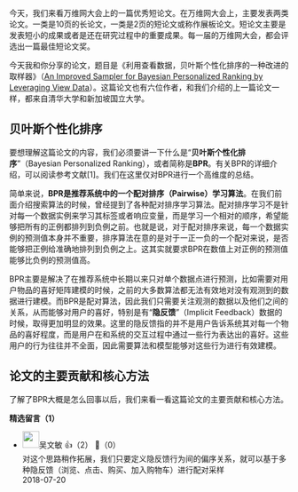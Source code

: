 今天，我们来看万维网大会上的一篇优秀短论文。在万维网大会上，主要发表两类论文。一类是10页的长论文，一类是2页的短论文或称作展板论文。短论文主要是发表短小的成果或者是还在研究过程中的重要成果。每一届的万维网大会，都会评选出一篇最佳短论文奖。

今天我和你分享的论文，题目是《利用查看数据，贝叶斯个性化排序的一种改进的取样器》（[An Improved Sampler for Bayesian Personalized Ranking by Leveraging View Data](https://www.comp.nus.edu.sg/~xiangnan/papers/www18-improvedBPR.pdf)）。这篇论文也有六位作者，和我们介绍的上一篇论文一样，都来自清华大学和新加坡国立大学。

## 贝叶斯个性化排序

要想理解这篇论文的内容，我们必须要讲一下什么是“**贝叶斯个性化排序**”（Bayesian Personalized Ranking），或者简称是**BPR**。有关BPR的详细介绍，可以阅读参考文献\[1]。我们在这里仅对BPR进行一个高维度的总结。

简单来说，**BPR是推荐系统中的一个配对排序（Pairwise）学习算法**。在我们前面介绍搜索算法的时候，曾经提到了各种配对排序学习算法。配对排序学习不是针对每一个数据实例来学习其标签或者响应变量，而是学习一个相对的顺序，希望能够把所有的正例都排列到负例之前。也就是说，对于配对排序来说，每一个数据实例的预测值本身并不重要，排序算法在意的是对于一正一负的一个配对来说，是否能够把正例给准确地排列到负例之上。这其实就要求BPR在数值上对正例的预测值能够比负例的预测值高。

BPR主要是解决了在推荐系统中长期以来只对单个数据点进行预测，比如需要对用户物品的喜好矩阵建模的时候，之前的大多数算法都无法有效地对没有观测到的数据进行建模。而BPR是配对算法，因此我们只需要关注观测的数据以及他们之间的关系，从而能够对用户的喜好，特别是有“**隐反馈**”（Implicit Feedback）数据的时候，取得更加明显的效果。这里的隐反馈指的并不是用户告诉系统其对每一个物品的喜好程度，而是用户在和系统的交互过程中通过一些行为表达出的喜好。这些用户的行为往往并不全面，因此需要算法和模型能够对这些行为进行有效建模。

## 论文的主要贡献和核心方法

了解了BPR大概是怎么回事以后，我们来看一看这篇论文的主要贡献和核心方法。
<div><strong>精选留言（1）</strong></div><ul>
<li><img src="https://static001.geekbang.org/account/avatar/00/0f/4e/8e/f4297447.jpg" width="30px"><span>吴文敏</span> 👍（2） 💬（0）<div>对这个思路稍作拓展，我们只要定义隐反馈行为间的偏序关系，就可以基于多种隐反馈（浏览、点击、购买、加入购物车）进行配对采样</div>2018-07-20</li><br/>
</ul>